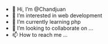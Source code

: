 - 👋 Hi, I’m @Chandjuan
- 👀 I’m interested in web development
- 🌱 I’m currently learning php
- 💞️ I’m looking to collaborate on ...
- 📫 How to reach me ...

<!---
Chandjuan/Chandjuan is a ✨ special ✨ repository because its `README.md` (this file) appears on your GitHub profile.
You can click the Preview link to take a look at your changes.
--->
